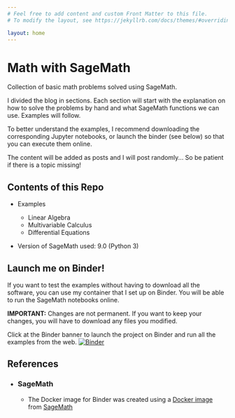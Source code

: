 ```yaml
---
# Feel free to add content and custom Front Matter to this file.
# To modify the layout, see https://jekyllrb.com/docs/themes/#overriding-theme-defaults

layout: home
---
```

# Math with SageMath
Collection of basic math problems solved using SageMath.

I divided the blog in sections. Each section will start with the explanation on how to solve the problems by hand and what SageMath functions we can use. Examples will follow.

To better understand the examples, I recommend downloading the corresponding Jupyter notebooks, or launch the binder (see below) so that you can execute them online.

The content will be added as posts and I will post randomly... So be patient if there is a topic missing!

## Contents of this Repo

* Examples
    - Linear Algebra
    - Multivariable Calculus
    - Differential Equations

* Version of SageMath used: 9.0 (Python 3)

## Launch me on Binder!

If you want to test the examples without having to download all the software, you can use my container that I set up on Binder. You will be able to run the SageMath notebooks online.

**IMPORTANT:** Changes are not permanent. If you want to keep your changes, you will have to download any files you modified.

Click at the Binder banner to launch the project on Binder and run all the examples from the web.
[![Binder](https://mybinder.org/badge_logo.svg)](https://mybinder.org/v2/gh/dbalague/mathwithsagemath.git/master)

## References ##
- ### SageMath ###
    * The Docker image for Binder was created using a [Docker image](https://hub.docker.com/r/sagemath/sagemath) from [SageMath](https://sagemath.org/) 
